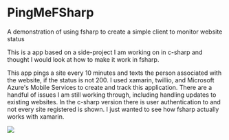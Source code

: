 PingMeFSharp
============

A demonstration of using fsharp to create a simple client to monitor website status

This is a app based on a side-project I am working on in c-sharp and thought I would look at how to make it work in fsharp.

This app pings a site every 10 minutes and texts the person associated with the website, if the status is not 200. 
I used xamarin, twillio, and Microsoft Azure's Mobile Services to create and track this application. There are a handful of issues 
I am still working through, including handling updates to existing websites. In the c-sharp version there is user 
authentication to and not every site registered is shown. I just wanted to see how fsharp actually works with xamarin.

![](http://images.trsneed.com/blogstuff/fsharp/Screen%20Shot%202014-07-21%20at%206.47.32%20AM.png)
